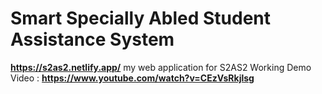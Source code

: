 # Smart Specially Abled Student Assistance System
**https://s2as2.netlify.app/**
my web application for S2AS2
Working Demo Video : **https://www.youtube.com/watch?v=CEzVsRkjlsg**

